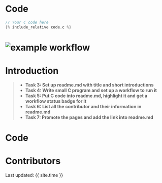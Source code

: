 # Code


```c
// Your C code here
{% include_relative code.c %}
```



![example workflow](https://github.com/csci3251-2023/project-team-i/actions/workflows/c-cpp.yml/badge.svg)
=======
# Introduction
>- **Task 3: Set up readme.md with title and short introductions**
>- **Task 4: Write small C program and set up a workflow to run it**
>- **Task 5: Put C code into readme.md, highlight it and get a workflow status badge for it**
>- **Task 6: List all the contributor and their information in readme.md**
>- **Task 7: Promote the pages and add the link into readme.md**
# Code
# Contributors

Last updated: {{ site.time }}
